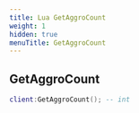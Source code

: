 ```yaml
---
title: Lua GetAggroCount
weight: 1
hidden: true
menuTitle: GetAggroCount
---
```

## GetAggroCount
```lua
client:GetAggroCount(); -- int
```